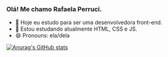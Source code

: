### Olá! Me chamo Rafaela Perruci.


- 🔭 Hoje eu estudo para ser uma desenvolvedora front-end.
- 🌱 Estou estudando atualmente HTML, CSS e JS.
- 😄 Pronouns: ela/dela 


[![Anurag's GitHub stats](https://github-readme-stats.vercel.app/api?username=RPerruci97&theme=radical)](https://github.com/anuraghazra/github-readme-stats) 
